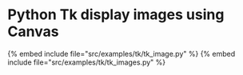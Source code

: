 # Python Tk display images using Canvas

{% embed include file="src/examples/tk/tk_image.py" %}
{% embed include file="src/examples/tk/tk_images.py" %}


